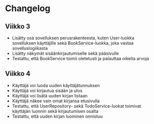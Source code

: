 # Changelog

## Viikko 3

- Lisätty osa sovelluksen perusrakenteesta, kuten User-luokka sovelluksen käyttäjille sekä BookService-luokka, joka vastaa sovelluslogiikasta
- Lisätty näkymät sisäänkirjautumiselle sekä pääsivulle
- Testattu, että BookService toimii oletetusti ja palauttaa oikeita arvoja

## Viikko 4

- Käyttäjä voi luoda uuden käyttäjätunnuksen
- Käyttäjä voi kirjautua sisään ja ulos
- Käyttäjä voi lisätä uuden kirjan listaan
- Käyttäjä näkee vain omat kirjansa etusivulla
- Testattu, että UserRepository- sekä TodoService-luokat toimivat käyttäjän luonnin sekä kirjautumisen osalta
- Testattu, että uuden kirjan luominen onnistuu
